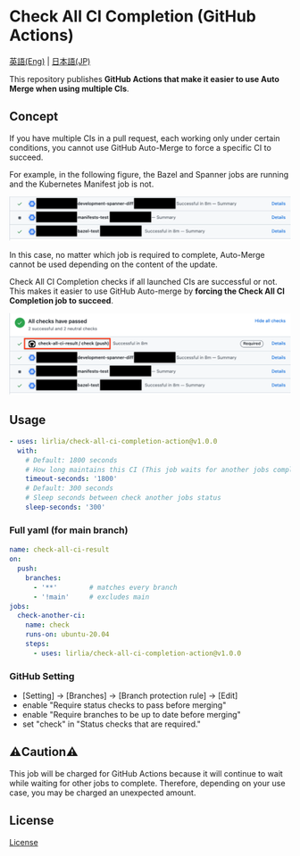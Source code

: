 # Check All CI Completion (GitHub Actions)

[英語(Eng)](./README.md) | [日本語(JP)](./README_jp.md)

This repository publishes **GitHub Actions that make it easier to use Auto Merge when using multiple CIs**.

## Concept

If you have multiple CIs in a pull request, each working only under certain conditions, you cannot use GitHub Auto-Merge to force a specific CI to succeed.

For example, in the following figure, the Bazel and Spanner jobs are running and the Kubernetes Manifest job is not. 

![multi-job](images/multi-jobs.png)

In this case, no matter which job is required to complete, Auto-Merge cannot be used depending on the content of the update.


Check All CI Completion checks if all launched CIs are successful or not. This makes it easier to use GitHub Auto-merge by **forcing the Check All CI Completion job to succeed**.

![check-job](images/check-job.png)

## Usage

```yaml
- uses: lirlia/check-all-ci-completion-action@v1.0.0
  with:
    # Default: 1800 seconds
    # How long maintains this CI (This job waits for another jobs completion)
    timeout-seconds: '1800'
    # Default: 300 seconds
    # Sleep seconds between check another jobs status
    sleep-seconds: '300'
```

### Full yaml (for main branch)

```yaml
name: check-all-ci-result
on:
  push:
    branches:
      - '**'        # matches every branch
      - '!main'     # excludes main
jobs:
  check-another-ci:
    name: check
    runs-on: ubuntu-20.04
    steps:
      - uses: lirlia/check-all-ci-completion-action@v1.0.0
```

### GitHub Setting

- [Setting] → [Branches] → [Branch protection rule] → [Edit] 
- enable "Require status checks to pass before merging"
- enable "Require branches to be up to date before merging"
- set "check" in "Status checks that are required."

## :warning:Caution:warning:

This job will be charged for GitHub Actions because it will continue to wait while waiting for other jobs to complete. Therefore, depending on your use case, you may be charged an unexpected amount.

## License

[License](./LICENSE)

